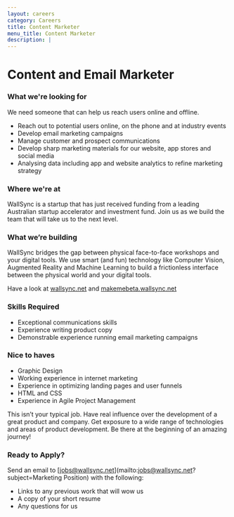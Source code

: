 ```yaml
---
layout: careers
category: Careers
title: Content Marketer
menu_title: Content Marketer
description: |
---
```


Content and Email Marketer
====================

### What we're looking for

We need someone that can help us reach users online and offline.  

 - Reach out to potential users online, on the phone and at industry events
 - Develop email marketing campaigns
 - Manage customer and prospect communications 
- Develop sharp marketing materials for our website, app stores and social media
 - Analysing data including app and website analytics to refine marketing strategy

### Where we're at

WallSync is a startup that has just received funding from a leading Australian startup accelerator and investment fund.  Join us as we build the team that will take us to the next level.

### What we’re building

WallSync bridges the gap between physical face-to-face workshops and your digital tools.  We use smart (and fun) technology like Computer Vision, Augmented Reality and Machine Learning to build a frictionless interface between the physical world and your digital tools.

Have a look at [wallsync.net](wallsync.net) and [makemebeta.wallsync.net](makemebeta.wallsync.net)

### Skills Required

- Exceptional communications skills
- Experience writing product copy
- Demonstrable experience running email marketing campaigns



###  Nice to haves

- Graphic Design
- Working experience in internet marketing
- Experience in optimizing landing pages and user funnels
- HTML and CSS
- Experience in Agile Project Management

This isn’t your typical job.  Have real influence over the development of a great product and company.  Get exposure to a wide range of technologies and areas of product development.  Be there at the beginning of an amazing journey!

### Ready to Apply?

Send an email to [jobs@wallsync.net](mailto:jobs@wallsync.net?subject=Marketing Position) with the following:

- Links to any previous work that will wow us
- A copy of your short resume
- Any questions for us
